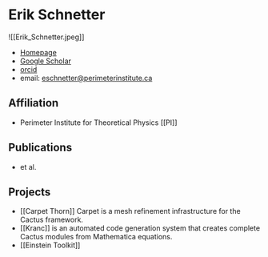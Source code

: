 # Erik Schnetter

![[Erik_Schnetter.jpeg]]

* [Homepage](https://www.perimeterinstitute.ca/personal/eschnetter/)
* [Google Scholar](https://scholar.google.com/citations?hl=zh-CN&user=1AZtnFgAAAAJ&view_op=list_works&citft=1&email_for_op=yuliumutian%40gmail.com&gmla=AJsN-F6VHWUBJ0azA6heNdOGDAR_lo21zvV5_e_8XwNVcGgjBNnWKMM422ZNRjYGN1cNMopGL2WYpcrAaSfSPmsWl2ywL_SKcCW_TI-1CGN5MXiiJTIocHOiyxc1SBhdjG6yFYdPrcLZaqlY2OTOFrGu-t35tderPHxhiEafo7aaDU5jVt8c0b6cKCQv4oci-8mHWV2Gcn6o6EiVKangdGKhwq2elQ1xnvuLqX2AXdV4FWMJp0KVXiBIh6gCvsKP2JHaXk0IyNu4)
* [orcid](https://orcid.org/0000-0002-4518-9017)
* email: eschnetter@perimeterinstitute.ca

## Affiliation

* Perimeter Institute for Theoretical Physics [[PI]]

## Publications

- et al.

## Projects

- [[Carpet Thorn]] Carpet is a mesh refinement infrastructure for the Cactus framework. 
- [[Kranc]] is an automated code generation system that creates complete Cactus modules from Mathematica equations.
- [[Einstein Toolkit]]